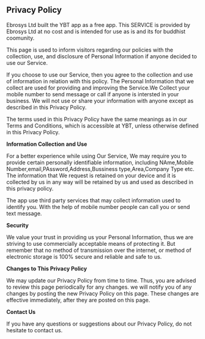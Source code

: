 <html>
<body>
<h2>Privacy Policy</h2>
<p>Ebrosys Ltd built the YBT app as a  free app. This SERVICE is provided by Ebrosys Ltd at no cost and is intended
    for use as is and its for buddhist coomunity.</p>
<p>This page is used to inform  visitors regarding our policies with the collection, use, and
    disclosure of Personal Information if anyone decided to use our Service.</p>
<p>If you choose to use our Service, then you agree to the collection and use of information in
    relation with this policy. The Personal Information that we collect are used for providing and
    improving the Service.We Collect your mobile number to send message or call if anyone is intersted in your business. We will not use or share your information with anyone except as described
    in this Privacy Policy.</p>
<p>The terms used in this Privacy Policy have the same meanings as in our Terms and Conditions,
    which is accessible at YBT, unless otherwise defined in this Privacy Policy.</p>

<p><strong>Information Collection and Use</strong></p>
<p>For a better experience while using Our Service, We may require you to provide certain
    personally identifiable information, including NAme,Mobile Number,email,PAssword,Address,Bussiness type,Area,Company Type etc. 
	The information that We request is retained on your device and it is
    collected by us in any way will be retained by us and used as described in this privacy policy.</p>
<p>The app  use third party services that may collect information used to identify you. With the help of mobile number people can call you or send text message.






<p><strong>Security</strong></p>
<p>We value your trust in providing us your Personal Information, thus we are striving to use
    commercially acceptable means of protecting it. But remember that no method of transmission over
    the internet, or method of electronic storage is 100% secure and reliable and safe to us.</p>



<p><strong>Changes to This Privacy Policy</strong></p>
<p>We may update our Privacy Policy from time to time. Thus, you are advised to review this page
    periodically for any changes. we will notify you of any changes by posting the new Privacy Policy
    on this page. These changes are effective immediately, after they are posted on this page.</p>

<p><strong>Contact Us</strong></p>
<p>If you have any questions or suggestions about our Privacy Policy, do not hesitate to contact
    us.</p>

</body>
</html>
